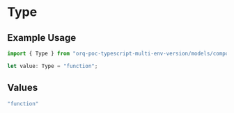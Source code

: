 # Type

## Example Usage

```typescript
import { Type } from "orq-poc-typescript-multi-env-version/models/components";

let value: Type = "function";
```

## Values

```typescript
"function"
```